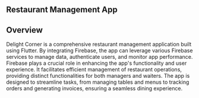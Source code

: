 ## Restaurant Management App
## Overview
Delight Corner is a comprehensive restaurant management application built using Flutter. By integrating Firebase, the app can leverage various Firebase services to manage data, authenticate users, and monitor app performance. Firebase plays a crucial role in enhancing the app's functionality and user experience. It facilitates efficient management of restaurant operations, providing distinct functionalities for both managers and waiters. The app is designed to streamline tasks, from managing tables and menus to tracking orders and generating invoices, ensuring a seamless dining experience.
